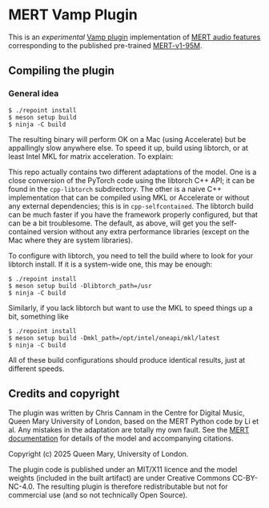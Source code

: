 
# MERT Vamp Plugin

This is an *experimental* [Vamp plugin](https://vamp-plugins.org)
implementation of [MERT audio
features](https://github.com/yizhilll/MERT) corresponding to the
published pre-trained
[MERT-v1-95M](https://huggingface.co/m-a-p/MERT-v1-95M).

## Compiling the plugin

### General idea

```
$ ./repoint install
$ meson setup build
$ ninja -C build
```

The resulting binary will perform OK on a Mac (using Accelerate) but
be appallingly slow anywhere else. To speed it up, build using
libtorch, or at least Intel MKL for matrix acceleration. To explain:

This repo actually contains two different adaptations of the
model. One is a close conversion of the PyTorch code using the
libtorch C++ API; it can be found in the `cpp-libtorch`
subdirectory. The other is a naive C++ implementation that can be
compiled using MKL or Accelerate or without any external dependencies;
this is in `cpp-selfcontained`. The libtorch build can be much faster
if you have the framework properly configured, but that can be a bit
troublesome. The default, as above, will get you the self-contained
version without any extra performance libraries (except on the Mac
where they are system libraries).

To configure with libtorch, you need to tell the build where to look
for your libtorch install. If it is a system-wide one, this may be
enough:

```
$ ./repoint install
$ meson setup build -Dlibtorch_path=/usr
$ ninja -C build
```

Similarly, if you lack libtorch but want to use the MKL to speed
things up a bit, something like

```
$ ./repoint install
$ meson setup build -Dmkl_path=/opt/intel/oneapi/mkl/latest
$ ninja -C build
```

All of these build configurations should produce identical results,
just at different speeds.

## Credits and copyright

The plugin was written by Chris Cannam in the Centre for Digital
Music, Queen Mary University of London, based on the MERT Python code
by Li et al. Any mistakes in the adaptation are totally my own
fault. See the [MERT
documentation](https://huggingface.co/m-a-p/MERT-v1-95M) for details
of the model and accompanying citations.

Copyright (c) 2025 Queen Mary, University of London.

The plugin code is published under an MIT/X11 licence and the model
weights (included in the built artifact) are under Creative Commons
CC-BY-NC-4.0. The resulting plugin is therefore redistributable but
not for commercial use (and so not technically Open Source).

